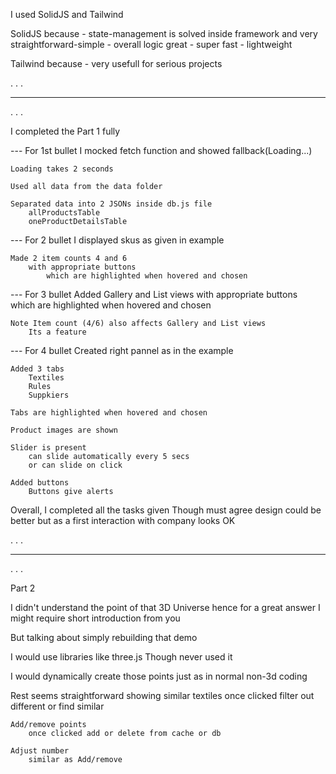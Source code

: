 I used SolidJS and Tailwind

SolidJS because 
    - state-management is solved inside framework and very straightforward-simple
    - overall logic great
    - super fast 
    - lightweight

Tailwind because
    - very usefull for serious projects






.
.
.
____________________________________________________________________

.
.
.







I completed the Part 1 fully


--- For 1st bullet
    I mocked fetch function and showed fallback(Loading...)

    Loading takes 2 seconds

    Used all data from the data folder 

    Separated data into 2 JSONs inside db.js file
        allProductsTable
        oneProductDetailsTable


--- For 2 bullet
    I displayed skus as given in example 

    Made 2 item counts 4 and 6
        with appropriate buttons
            which are highlighted when hovered and chosen


--- For 3 bullet
    Added Gallery and List views 
        with appropriate buttons   
            which are highlighted when hovered and chosen

    Note Item count (4/6) also affects Gallery and List views 
        Its a feature


--- For 4 bullet
    Created right pannel as in the example

    Added 3 tabs
        Textiles
        Rules
        Suppkiers

    Tabs are highlighted when hovered and chosen

    Product images are shown

    Slider is present
        can slide automatically every 5 secs
        or can slide on click

    Added buttons
        Buttons give alerts


Overall, I completed all the tasks given 
Though must agree design could be better but as a first interaction with company looks OK




.
.
.
____________________________________________________________________

.
.
.




Part 2


I didn't understand the point of that 3D Universe hence for a great answer I might require short introduction from you


But talking about simply rebuilding that demo

I would use libraries like three.js
Though never used it 

I would dynamically create those points just as in normal non-3d coding

Rest seems straightforward 
    showing similar textiles 
        once clicked filter out different or find similar
    
    Add/remove points 
        once clicked add or delete from cache or db

    Adjust number 
        similar as Add/remove
